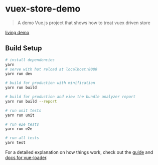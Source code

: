 # vuex-store-demo

> A demo Vue.js project that shows how to treat vuex driven store

[living demo](https://vuex-store-demo.jsninjas.net/#/product-list)

## Build Setup

``` bash
# install dependencies
yarn
# serve with hot reload at localhost:8080
yarn run dev

# build for production with minification
yarn run build

# build for production and view the bundle analyzer report
yarn run build --report

# run unit tests
yarn run unit

# run e2e tests
yarn run e2e

# run all tests
yarn test
```

For a detailed explanation on how things work, check out the [guide](http://vuejs-templates.github.io/webpack/) and [docs for vue-loader](http://vuejs.github.io/vue-loader).
